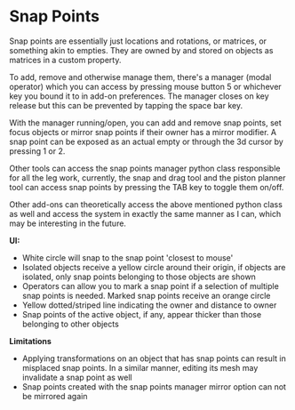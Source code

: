 # Snap Points  
  
Snap points are essentially just locations and rotations, or matrices, or something akin to empties. They are owned by and stored on objects as matrices in a custom property.  
  
To add, remove and otherwise manage them, there's a manager (modal operator) which you can access by pressing mouse button 5 or whichever key you bound it to in add-on preferences. The manager closes on key release but this can be prevented by tapping the space bar key.  
  
With the manager running/open, you can add and remove snap points, set focus objects or mirror snap points if their owner has a mirror modifier. A snap point can be exposed as an actual empty or through the 3d cursor by pressing 1 or 2.  
  
Other tools can access the snap points manager python class responsible for all the leg work, currently, the snap and drag tool and the piston planner tool can access snap points by pressing the TAB key to toggle them on/off.  
  
Other add-ons can theoretically access the above mentioned python class as well and access the system in exactly the same manner as I can, which may be interesting in the future.  
  

**UI:**  
* White circle will snap to the snap point 'closest to mouse'  
* Isolated objects receive a yellow circle around their origin, if objects are isolated, only snap points belonging to those objects are shown  
* Operators can allow you to mark a snap point if a selection of multiple snap points is needed. Marked snap points receive an orange circle  
* Yellow dotted/striped line indicating the owner and distance to owner  
* Snap points of the active object, if any, appear thicker than those belonging to other objects  
  

**Limitations**
* Applying transformations on an object that has snap points can result in misplaced snap points. In a similar manner, editing its mesh may invalidate a snap point as well  
* Snap points created with the snap points manager mirror option can not be mirrored again  

 
